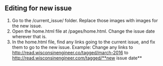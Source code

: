 ## Editing for new issue

1. Go to the /current_issue/ folder. Replace those images with images for the new issue.
2. Open the home.html file at /pages/home.html. Change the issue date wherever that is.
3. In the home.html file, find any links going to the current issue, and fix them to go to the new issue. Example: Change any links to http://read.wisconsinengineer.co/tagged/march-2016 to http://read.wisconsinengineer.com/tagged/**new issue date**
